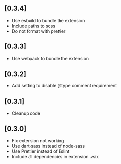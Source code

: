 ## [0.3.4]

- Use esbuild to bundle the extension
- Include paths to scss
- Do not format with prettier

## [0.3.3]

- Use webpack to bundle the extension

## [0.3.2]

- Add setting to disable @type comment requirement

## [0.3.1]

- Cleanup code

## [0.3.0]

- Fix extension not working
- Use dart-sass instead of node-sass
- Use Prettier instead of Eslint
- Include all dependencies in extension .vsix
